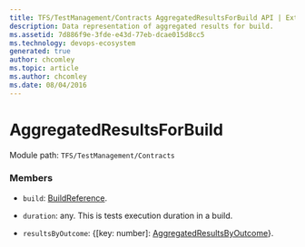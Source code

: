 ```yaml
---
title: TFS/TestManagement/Contracts AggregatedResultsForBuild API | Extensions for Azure DevOps Services
description: Data representation of aggregated results for build.
ms.assetid: 7d886f9e-3fde-e43d-77eb-dcae015d8cc5
ms.technology: devops-ecosystem
generated: true
author: chcomley
ms.topic: article
ms.author: chcomley
ms.date: 08/04/2016
---
```


# AggregatedResultsForBuild

Module path: `TFS/TestManagement/Contracts`

### Members

- `build`: [BuildReference](../../../TFS/TestManagement/Contracts/BuildReference.md).

- `duration`: any. This is tests execution duration in a build.

- `resultsByOutcome`: {[key: number]: [AggregatedResultsByOutcome](../../../TFS/TestManagement/Contracts/AggregatedResultsByOutcome.md)}.
